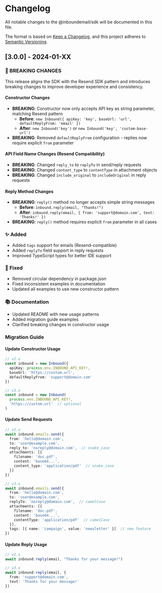 # Changelog

All notable changes to the @inboundemail/sdk will be documented in this file.

The format is based on [Keep a Changelog](https://keepachangelog.com/en/1.0.0/),
and this project adheres to [Semantic Versioning](https://semver.org/spec/v2.0.0.html).

## [3.0.0] - 2024-01-XX

### 🚨 BREAKING CHANGES

This release aligns the SDK with the Resend SDK pattern and introduces breaking changes to improve developer experience and consistency.

#### Constructor Changes
- **BREAKING**: Constructor now only accepts API key as string parameter, matching Resend pattern
  - **Before**: `new Inbound({ apiKey: 'key', baseUrl: 'url', defaultReplyFrom: 'email' })`
  - **After**: `new Inbound('key')` or `new Inbound('key', 'custom-base-url')`
- **BREAKING**: Removed `defaultReplyFrom` configuration - replies now require explicit `from` parameter

#### API Field Name Changes (Resend Compatibility)
- **BREAKING**: Changed `reply_to` to `replyTo` in send/reply requests
- **BREAKING**: Changed `content_type` to `contentType` in attachment objects
- **BREAKING**: Changed `include_original` to `includeOriginal` in reply requests

#### Reply Method Changes
- **BREAKING**: `reply()` method no longer accepts simple string messages
  - **Before**: `inbound.reply(email, "Thanks!")`
  - **After**: `inbound.reply(email, { from: 'support@domain.com', text: 'Thanks!' })`
- **BREAKING**: `reply()` method requires explicit `from` parameter in all cases

### ✨ Added
- Added `tags` support for emails (Resend-compatible)
- Added `replyTo` field support in reply requests
- Improved TypeScript types for better IDE support

### 🔧 Fixed
- Removed circular dependency in package.json
- Fixed inconsistent examples in documentation
- Updated all examples to use new constructor pattern

### 📚 Documentation
- Updated README with new usage patterns
- Added migration guide examples
- Clarified breaking changes in constructor usage

### Migration Guide

#### Update Constructor Usage
```typescript
// v2.x
const inbound = new Inbound({
  apiKey: process.env.INBOUND_API_KEY!,
  baseUrl: 'https://custom.url',
  defaultReplyFrom: 'support@domain.com'
})

// v3.x
const inbound = new Inbound(
  process.env.INBOUND_API_KEY!,
  'https://custom.url'  // optional
)
```

#### Update Send Requests
```typescript
// v2.x
await inbound.emails.send({
  from: 'hello@domain.com',
  to: 'user@example.com',
  reply_to: 'noreply@domain.com',  // snake_case
  attachments: [{
    filename: 'doc.pdf',
    content: 'base64...',
    content_type: 'application/pdf'  // snake_case
  }]
})

// v3.x
await inbound.emails.send({
  from: 'hello@domain.com',
  to: 'user@example.com',
  replyTo: 'noreply@domain.com',  // camelCase
  attachments: [{
    filename: 'doc.pdf',
    content: 'base64...',
    contentType: 'application/pdf'  // camelCase
  }],
  tags: [{ name: 'campaign', value: 'newsletter' }]  // new feature
})
```

#### Update Reply Usage
```typescript
// v2.x
await inbound.reply(email, "Thanks for your message!")

// v3.x
await inbound.reply(email, {
  from: 'support@domain.com',
  text: 'Thanks for your message!'
})
```